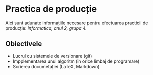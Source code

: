 # Practica de producție

Aici sunt adunate informațiile necesare pentru efectuarea practicii de producție: *informatica, anul 2, grupa 4.* 

## Obiectivele 
* Lucrul cu sistemele de versionare (git)
* Impplementarea unui algoritm (în orice limbaj de programare)
* Scrierea documetației (LaTeX, Markdown)



